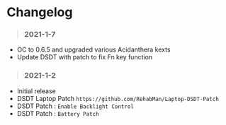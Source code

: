 # Changelog

> ### 2021-1-7

- OC to 0.6.5 and upgraded various Acidanthera kexts
- Update DSDT with patch to fix Fn key function

> ### 2021-1-2

- Initial release
- DSDT Laptop Patch `https://github.com/RehabMan/Laptop-DSDT-Patch`
- DSDT Patch : `Enable Backlight Control`
- DSDT Patch : `Battery Patch`
